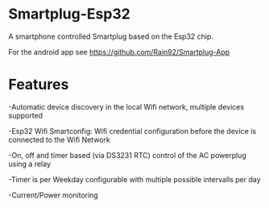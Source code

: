 # Smartplug-Esp32

A smartphone controlled Smartplug based on the Esp32 chip.

For the android app see https://github.com/Rain92/Smartplug-App

# Features
-Automatic device discovery in the local Wifi network, multiple devices supported

-Esp32 Wifi Smartconfig: Wifi credential configuration before the device is connected to the Wifi Network

-On, off and timer based (via DS3231 RTC) control of the AC powerplug using a relay

-Timer is per Weekday configurable with multiple possible intervalls per day

-Current/Power monitoring
